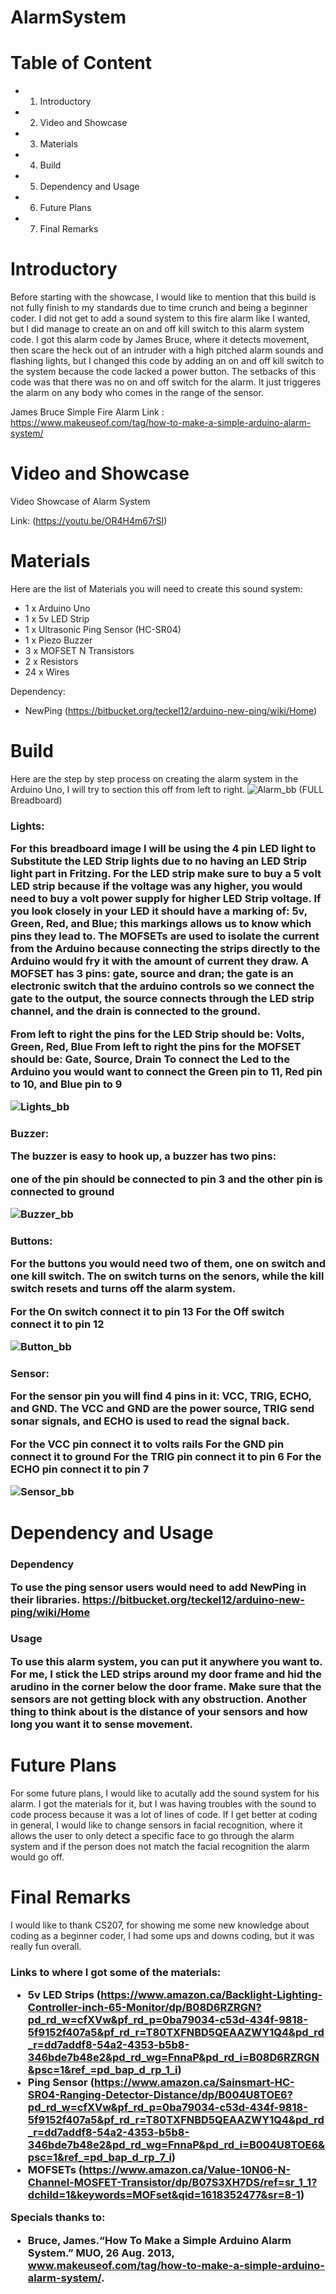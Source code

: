 # AlarmSystem
# Table of Content
* 1. Introductory 
* 2. Video and Showcase
* 3. Materials
* 4. Build
* 5. Dependency and Usage
* 6. Future Plans
* 7. Final Remarks
# Introductory

  Before starting with the showcase, I would like to mention that this build is not fully finish to my standards due to time crunch and being a beginner coder. I did not get to add a sound system to this fire alarm like I wanted, but I did manage to create an on and off kill switch to this alarm system code. I got this alarm code by James Bruce, where it detects movement, then scare the heck out of an intruder with a high pitched alarm sounds and flashing lights, but I changed this code by adding an on and off kill switch to the system because the code lacked a power button. The setbacks of this code was that there was no on and off switch for the alarm. It just triggeres the alarm on any body who comes in the range of the sensor. 
  
James Bruce Simple Fire Alarm Link : https://www.makeuseof.com/tag/how-to-make-a-simple-arduino-alarm-system/
# Video and Showcase

Video Showcase of Alarm System 

Link: (https://youtu.be/OR4H4m67rSI)

# Materials 

Here are the list of Materials you will need to create this sound system:
- 1 x Arduino Uno
- 1 x 5v LED Strip
- 1 x Ultrasonic Ping Sensor (HC-SR04) 
- 1 x Piezo Buzzer
- 3 x MOFSET N Transistors
- 2 x Resistors
- 24 x Wires

Dependency:
- NewPing (https://bitbucket.org/teckel12/arduino-new-ping/wiki/Home)
# Build

  Here are the step by step process on creating the alarm system in the Arduino Uno, I will try to section this off from left to right. 
  ![Alarm_bb](https://user-images.githubusercontent.com/79666499/114623686-d4788000-9c6c-11eb-8e68-5877ed601503.png)
  (FULL Breadboard) 
  
  <h3> Lights: 
  
  For this breadboard image I will be using the 4 pin LED light to Substitute the LED Strip lights due to no having an LED Strip light part in Fritzing. For the LED strip make sure to buy a 5 volt LED strip because if the voltage was any higher, you would need to buy a volt power supply for higher LED Strip voltage. If you look closely in your LED it should have a marking of: 5v, Green, Red, and Blue; this markings allows us to know which pins they lead to. The MOFSETs are used to isolate the current from the Arduino because connecting the strips directly to the Arduino would fry it with the amount of current they draw. A MOFSET has 3 pins: gate, source and dran; the gate is an electronic switch that the arduino controls so we connect the gate to the output, the source connects through the LED strip channel, and the drain is connected to the ground. 
  
  From left to right the pins for the LED Strip should be: Volts, Green, Red, Blue
  From left to right the pins for the MOFSET should be: Gate, Source, Drain
  To connect the Led to the Arduino you would want to connect the Green pin to 11, Red pin to 10, and Blue pin to 9
  
![Lights_bb](https://user-images.githubusercontent.com/79666499/114625024-e2c79b80-9c6e-11eb-8e84-6f15e976f5f5.png)

<h3> Buzzer:
  
  The buzzer is easy to hook up, a buzzer has two pins: 
  
  one of the pin should be connected to pin 3
  and the other pin is connected to ground
  
  ![Buzzer_bb](https://user-images.githubusercontent.com/79666499/114625382-684b4b80-9c6f-11eb-9b4d-d3ded067d04c.png)
  
<h3> Buttons: 
  
  For the buttons you would need two of them, one on switch and one kill switch. The on switch turns on the senors, while the kill switch resets and turns off the alarm system. 
  
  For the On switch connect it to pin 13
  For the Off switch connect it to pin 12
  
  ![Button_bb](https://user-images.githubusercontent.com/79666499/114625647-ce37d300-9c6f-11eb-84f1-b6b3af9263c4.png)

<h3> Sensor: 
  
  For the sensor pin you will find 4 pins in it: VCC, TRIG, ECHO, and GND. The VCC and GND are the power source, TRIG send sonar signals, and ECHO is used to read the signal back. 
  
  For the VCC pin connect it to volts rails
  For the GND pin connect it to ground
  For the TRIG pin connect it to pin 6
  For the ECHO pin connect it to pin 7
  
  ![Sensor_bb](https://user-images.githubusercontent.com/79666499/114626312-c7f62680-9c70-11eb-91de-6ae70039a745.png)
  
# Dependency and Usage

<h3> Dependency
  
To use the ping sensor users would need to add NewPing in their libraries. https://bitbucket.org/teckel12/arduino-new-ping/wiki/Home

<h3> Usage
  
  To use this alarm system, you can put it anywhere you want to. For me, I stick the LED strips around my door frame and hid the arudino in the corner below the door frame. Make sure that the sensors are not getting block with any obstruction. Another thing to think about is the distance of your sensors and how long you want it to sense movement. 
  
# Future Plans

For some future plans, I would like to acutally add the sound system for his alarm. I got the materials for it, but I was having troubles with the sound to code process because it was a lot of lines of code. If I get better at coding in general, I would like to change sensors in facial recognition, where it allows the user to only detect a specific face to go through the alarm system and if the person does not match the facial recognition the alarm would go off. 

# Final Remarks

I would like to thank CS207, for showing me some new knowledge about coding as a beginner coder, I had some ups and downs coding, but it was really fun overall. 

<h3> Links to where I got some of the materials:
  
  * 5v LED Strips (https://www.amazon.ca/Backlight-Lighting-Controller-inch-65-Monitor/dp/B08D6RZRGN?pd_rd_w=cfXVw&pf_rd_p=0ba79034-c53d-434f-9818-5f9152f407a5&pf_rd_r=T80TXFNBD5QEAAZWY1Q4&pd_rd_r=dd7addf8-54a2-4353-b5b8-346bde7b48e2&pd_rd_wg=FnnaP&pd_rd_i=B08D6RZRGN&psc=1&ref_=pd_bap_d_rp_1_i)
  * Ping Sensor (https://www.amazon.ca/Sainsmart-HC-SR04-Ranging-Detector-Distance/dp/B004U8TOE6?pd_rd_w=cfXVw&pf_rd_p=0ba79034-c53d-434f-9818-5f9152f407a5&pf_rd_r=T80TXFNBD5QEAAZWY1Q4&pd_rd_r=dd7addf8-54a2-4353-b5b8-346bde7b48e2&pd_rd_wg=FnnaP&pd_rd_i=B004U8TOE6&psc=1&ref_=pd_bap_d_rp_7_i)
  * MOFSETs (https://www.amazon.ca/Value-10N06-N-Channel-MOSFET-Transistor/dp/B07S3XH7DS/ref=sr_1_1?dchild=1&keywords=MOFset&qid=1618352477&sr=8-1)

Specials thanks to:

* Bruce, James.“How To Make a Simple Arduino Alarm System.” MUO, 26 Aug. 2013, www.makeuseof.com/tag/how-to-make-a-simple-arduino-alarm-system/. 
